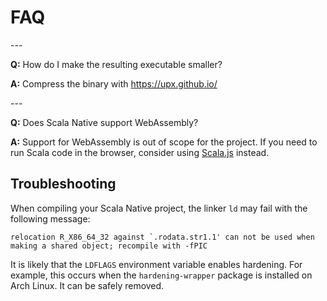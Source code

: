 # FAQ

\-\--

**Q:** How do I make the resulting executable smaller?

**A:** Compress the binary with <https://upx.github.io/>

\-\--

**Q:** Does Scala Native support WebAssembly?

**A:** Support for WebAssembly is out of scope for the project. If you
need to run Scala code in the browser, consider using
[Scala.js](https://www.scala-js.org) instead.

## Troubleshooting

When compiling your Scala Native project, the linker `ld` may fail with
the following message:

    relocation R_X86_64_32 against `.rodata.str1.1' can not be used when making a shared object; recompile with -fPIC

It is likely that the `LDFLAGS` environment variable enables hardening.
For example, this occurs when the `hardening-wrapper` package is
installed on Arch Linux. It can be safely removed.
